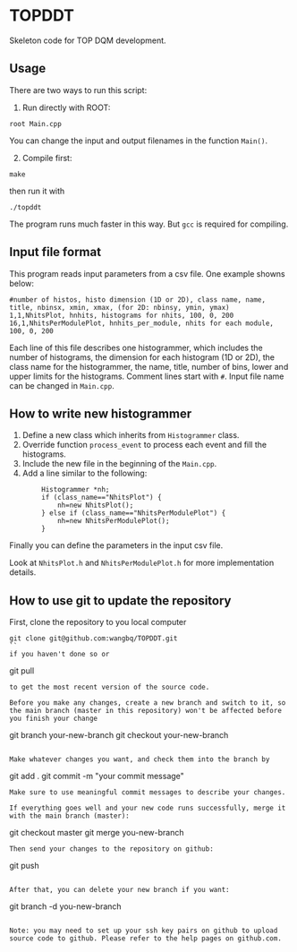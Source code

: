 # TOPDDT

Skeleton code for TOP DQM development.

## Usage

There are two ways to run this script:

1. Run directly with ROOT:

```
root Main.cpp
```

You can change the input and output filenames in the function `Main()`.

2. Compile first:

```
make
```

then run it with

```
./topddt
```

The program runs much faster in this way. But `gcc` is required for compiling.

## Input file format

This program reads input parameters from a csv file. One example showns below:

```
#number of histos, histo dimension (1D or 2D), class name, name, title, nbinsx, xmin, xmax, (for 2D: nbinsy, ymin, ymax)
1,1,NhitsPlot, hnhits, histograms for nhits, 100, 0, 200
16,1,NhitsPerModulePlot, hnhits_per_module, nhits for each module, 100, 0, 200
```

Each line of this file describes one histogrammer, which includes the number of histograms, the dimension for each histogram (1D or 2D), the class name for the histogrammer, the name, title, number of bins, lower and upper limits for the histograms. Comment lines start with `#`. Input file name can be changed in `Main.cpp`.

## How to write new histogrammer

1. Define a new class which inherits from `Histogrammer` class.
2. Override function `process_event` to process each event and fill the histograms.
3. Include the new file in the beginning of the `Main.cpp`.
4. Add a line similar to the following:
```
		Histogrammer *nh;
		if (class_name=="NhitsPlot") {
			nh=new NhitsPlot();
		} else if (class_name=="NhitsPerModulePlot") {
			nh=new NhitsPerModulePlot();
		}
```

Finally you can define the parameters in the input csv file.

Look at `NhitsPlot.h` and `NhitsPerModulePlot.h` for more implementation details.

## How to use git to update the repository

First, clone the repository to you local computer
```
git clone git@github.com:wangbq/TOPDDT.git
``
if you haven't done so or
```
git pull
```
to get the most recent version of the source code.

Before you make any changes, create a new branch and switch to it, so the main branch (master in this repository) won't be affected before you finish your change
```
git branch your-new-branch
git checkout your-new-branch
```

Make whatever changes you want, and check them into the branch by
```
git add .
git commit -m "your commit message"
```
Make sure to use meaningful commit messages to describe your changes.

If everything goes well and your new code runs successfully, merge it with the main branch (master):
```
git checkout master
git merge you-new-branch
```
Then send your changes to the repository on github:
```
git push
```

After that, you can delete your new branch if you want:
```
git branch -d you-new-branch
```

Note: you may need to set up your ssh key pairs on github to upload source code to github. Please refer to the help pages on github.com.


